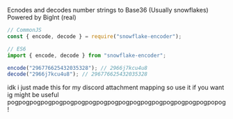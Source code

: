 Ecnodes and decodes number strings to Base36 (Usually snowflakes)
Powered by BigInt (real)

```js
// CommonJS
const { encode, decode } = require("snowflake-encoder");

// ES6
import { encode, decode } from "snowflake-encoder";
```

```js
encode("296776625432035328"); // 2966j7kcu4u8
decode("2966j7kcu4u8"); // 296776625432035328
```

idk i just made this for my discord attachment mapping so use it if you want ig might be useful
pogpogpogpogpogpogpogpogpogpogpogpogpogpogpogpogpogpogpopog!